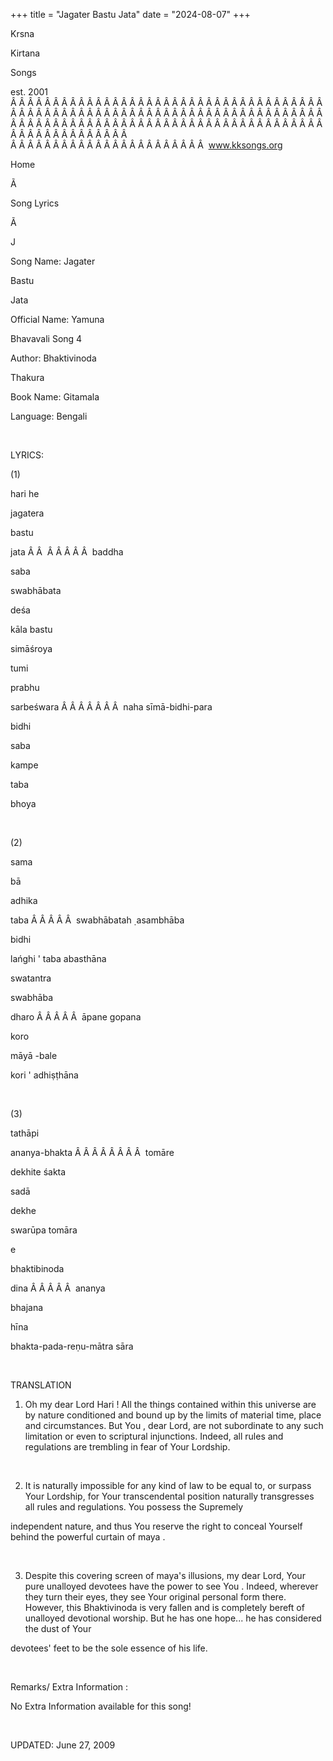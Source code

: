 +++ 
title = "Jagater Bastu Jata"
date = "2024-08-07"
+++

Krsna
 
Kirtana
 
Songs

est. 2001
Â Â Â Â Â Â Â Â Â Â Â Â Â Â Â Â Â Â Â Â Â Â Â Â Â Â Â Â Â Â Â Â Â Â Â Â Â Â Â Â Â Â Â Â Â Â Â Â Â Â Â Â Â Â Â Â Â Â Â Â Â Â Â Â Â Â Â Â Â Â Â Â Â Â Â Â Â Â Â Â Â Â Â Â Â Â Â Â Â Â Â Â Â Â Â Â Â Â Â Â Â Â Â Â Â Â Â Â Â Â Â Â Â Â Â Â Â Â Â Â Â Â Â Â Â  
Â Â Â Â Â Â Â Â Â Â Â Â Â Â Â Â Â Â Â Â Â Â Â  
www.kksongs.org








Home


Ã 
 
Song Lyrics
 
Ã 
 
J


Song Name: 
Jagater
 
Bastu
 
Jata


Official Name: 
Yamuna
 
Bhavavali
 Song 4


Author: 
Bhaktivinoda
 
Thakura


Book Name: 
Gitamala


Language: 
Bengali


 


LYRICS:


(1)


hari
 he


jagatera
 
bastu
 
jata
Â Â  
Â Â Â Â Â 
baddha
 
saba
 
swabhābata


deśa

kāla 
bastu
 
simāśroya


tumi
 
prabhu
 
sarbeśwara
Â Â Â Â Â Â Â  
naha
 sīmā-bidhi-para


bidhi
 
saba
 
kampe
 
taba


bhoya
 


 


(2)


sama
 
bā
 
adhika
 
taba
Â Â Â Â Â  
swabhābatah
̣ 
asambhāba


bidhi
 
lańghi
' 
taba
 abasthāna


swatantra
 
swabhāba
 
dharo
Â Â Â Â Â  
āpane 
gopana


koro


māyā
-bale


kori
' 
adhiṣṭhāna


 


(3)


tathāpi
 
ananya-bhakta
Â Â Â Â Â Â Â Â  
tomāre
 
dekhite
 śakta


sadā
 
dekhe
 
swarūpa
 tomāra


e
 
bhaktibinoda
 
dina
Â Â Â Â Â  
ananya
 
bhajana
 
hīna


bhakta-pada-reṇu-mātra
 sāra


 


TRANSLATION


1) Oh my dear Lord 
Hari
! All the things contained within this universe are by
nature conditioned and bound up by the limits of material time, place and
circumstances. But 
You
, dear Lord, are not subordinate
to any such limitation or even to scriptural injunctions. Indeed, all rules and
regulations are trembling in fear of Your Lordship.


 


2) It is naturally
impossible for any kind of law to be equal to, or surpass Your Lordship, for 
Your
 transcendental position naturally transgresses all
rules and regulations. You possess the 
Supremely

independent nature, and thus You reserve the right to conceal Yourself behind
the powerful curtain of 
maya
.


 


3) Despite this covering
screen of 
maya's
 illusions, my dear Lord, Your pure
unalloyed devotees have the power to see 
You
. Indeed,
wherever they turn their eyes, they see 
Your
 original
personal form there. However, this 
Bhaktivinoda
 is
very fallen and is completely bereft of unalloyed devotional worship. But he
has one hope... he has considered the dust of 
Your

devotees' feet to be the sole essence of his life.


 


Remarks/ Extra Information
: 


No
Extra Information available for this song!


 


UPDATED:
 June 27, 2009